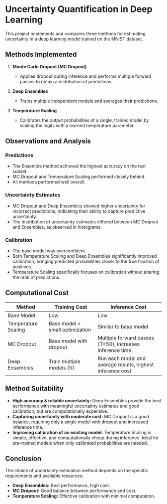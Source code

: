 # Uncertainty Quantification in Deep Learning

This project implements and compares three methods for estimating uncertainty in a deep learning model trained on the MNIST dataset.

## Methods Implemented

1. **Monte Carlo Dropout (MC Dropout)**  
   - Applies dropout during inference and performs multiple forward passes to obtain a distribution of predictions.

2. **Deep Ensembles**  
   - Trains multiple independent models and averages their predictions.

3. **Temperature Scaling**  
   - Calibrates the output probabilities of a single, trained model by scaling the logits with a learned temperature parameter.

## Observations and Analysis

### Predictions
- The Ensemble method achieved the highest accuracy on the test subset.  
- MC Dropout and Temperature Scaling performed closely behind.  
- All methods performed well overall.

### Uncertainty Estimates
- MC Dropout and Deep Ensembles showed higher uncertainty for incorrect predictions, indicating their ability to capture predictive uncertainty.  
- The distribution of uncertainty estimates differed between MC Dropout and Ensembles, as observed in histograms.

### Calibration
- The base model was overconfident.  
- Both Temperature Scaling and Deep Ensembles significantly improved calibration, bringing predicted probabilities closer to the true fraction of positives.  
- Temperature Scaling specifically focuses on calibration without altering the rank of predictions.

## Computational Cost

| Method                  | Training Cost            | Inference Cost                                     |
|-------------------------|------------------------|--------------------------------------------------|
| Base Model              | Low                     | Low                                              |
| Temperature Scaling     | Base model + small optimization | Similar to base model                          |
| MC Dropout              | Base model with dropout | Multiple forward passes (T=50), increases inference time |
| Deep Ensembles          | Train multiple models (5) | Run each model and average results, highest inference cost |

## Method Suitability

- **High accuracy & reliable uncertainty:** Deep Ensembles provide the best performance with meaningful uncertainty estimates and good calibration, but are computationally expensive.  
- **Capturing uncertainty with moderate cost:** MC Dropout is a good balance, requiring only a single model with dropout and increased inference time.  
- **Improving calibration of an existing model:** Temperature Scaling is simple, effective, and computationally cheap during inference. Ideal for pre-trained models when only calibrated probabilities are needed.

## Conclusion

The choice of uncertainty estimation method depends on the specific requirements and available resources:

- **Deep Ensembles:** Best performance, high cost.  
- **MC Dropout:** Good balance between performance and cost.  
- **Temperature Scaling:** Effective calibration with minimal computation.
